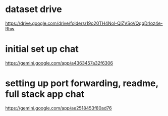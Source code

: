 # dataset drive
https://drive.google.com/drive/folders/19o20TH4Nol-QlZVSoVQqqDrloz4e-Rhw


# initial set up chat
https://gemini.google.com/app/a4363457a32f6306 


# setting up port forwarding, readme, full stack app chat
https://gemini.google.com/app/ae2518453f80ad76


